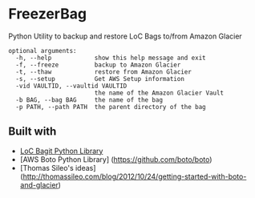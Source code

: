 # FreezerBag
Python Utility to backup and restore LoC Bags to/from Amazon Glacier
```
optional arguments:
  -h, --help            show this help message and exit
  -f, --freeze          backup to Amazon Glacier
  -t, --thaw            restore from Amazon Glacier
  -s, --setup           Get AWS Setup information
  -vid VAULTID, --vaultid VAULTID
                        the name of the Amazon Glacier Vault
  -b BAG, --bag BAG     the name of the bag
  -p PATH, --path PATH  the parent directory of the bag
```

## Built with
* [LoC Bagit Python Library](https://github.com/LibraryOfCongress/bagit-python/)
* [AWS Boto Python Library] (https://github.com/boto/boto)
* [Thomas Sileo's ideas] (http://thomassileo.com/blog/2012/10/24/getting-started-with-boto-and-glacier)
